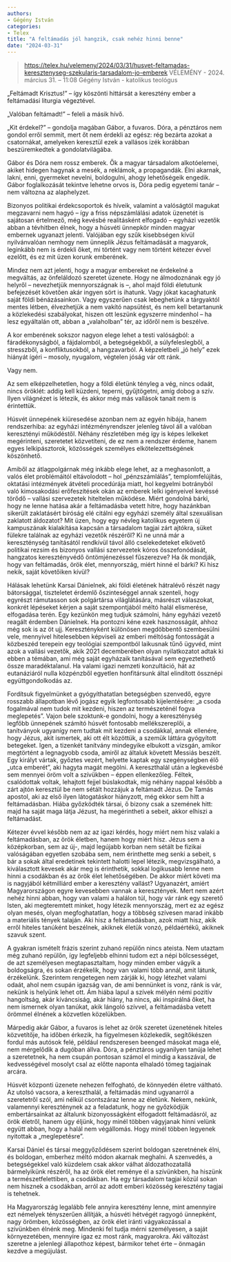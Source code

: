 ```yaml
---
authors:
- Gégény István
categories:
- Telex
title: "A feltámadás jól hangzik, csak nehéz hinni benne"
date: "2024-03-31"
---
```


> https://telex.hu/velemeny/2024/03/31/husvet-feltamadas-keresztenyseg-szekularis-tarsadalom-jo-emberek
> VÉLEMÉNY - 2024. március 31. – 11:08
> Gégény István - katolikus teológus


„Feltámadt Krisztus!” – így köszönti hittársát a keresztény ember a feltámadási liturgia végeztével.

„Valóban feltámadt!” – feleli a másik hívő.

„Kit érdekel?” – gondolja magában Gábor, a fuvaros. Dóra, a pénztáros nem gondol erről semmit, mert őt nem érdekli az egész: rég bezárta azokat a csatornákat, amelyeken keresztül ezek a vallásos izék korábban beszüremkedtek a gondolatvilágába.

Gábor és Dóra nem rossz emberek. Ők a magyar társadalom alkotóelemei, akiket hidegen hagynak a mesék, a reklámok, a propagandák. Élni akarnak, lakni, enni, gyermeket nevelni, boldogulni, ahogy lehetőségeik engedik. Gábor foglalkozását tekintve lehetne orvos is, Dóra pedig egyetemi tanár – nem változna az alaphelyzet.

Bizonyos politikai érdekcsoportok és híveik, valamint a valóságtól magukat megzavarni nem hagyó – így a friss népszámlálási adatok üzenetét is sajátosan értelmező, még kevésbé realitásként elfogadó – egyházi vezetők abban a tévhitben élnek, hogy a húsvéti ünnepkör minden magyar embernek ugyanazt jelenti. Valójában egy szűk kisebbségen kívül nyilvánvalóan nemhogy nem ünneplik Jézus feltámadását a magyarok, leginkább nem is érdekli őket, mi történt vagy nem történt kétezer évvel ezelőtt, és ez mit üzen korunk emberének.

Mindez nem azt jelenti, hogy a magyar embereket ne érdekelné a megváltás, az önfeláldozó szeretet üzenete. Hogy ne álmodoznának egy jó helyről – nevezhetjük mennyországnak is –, ahol majd földi életutunk befejezését követően akár ingyen sört is ihatunk. Vagy jókat kacaghatunk saját földi bénázásainkon. Vagy egyszerűen csak lebeghetünk a tárgyaktól mentes létben, élvezhetjük a nem vakító napsütést, és nem kell betartanunk a közlekedési szabályokat, hiszen ott leszünk egyszerre mindenhol – ha lesz egyáltalán ott, abban a „valaholban” tér, az időről nem is beszélve.

A kor emberének sokszor nagyon elege lehet a testi valóságból: a fáradékonyságból, a fájdalomból, a betegségekből, a súlyfeleslegből, a stresszből, a konfliktusokból, a hangzavarból. A képzeletbeli „jó hely” ezek hiányát ígéri – mosoly, nyugalom, végtelen jóság vár ott ránk.

Vagy nem.

Az sem elképzelhetetlen, hogy a földi életünk tényleg a vég, nincs odaát, nincs öröklét: addig kell küzdeni, teperni, gyűjtögetni, amíg dobog a szív. Ilyen világnézet is létezik, és akkor még más vallások tanait nem is érintettük.

Húsvét ünnepének kiüresedése azonban nem az egyén hibája, hanem rendszerhiba: az egyházi intézményrendszer jelenleg távol áll a valóban keresztényi működéstől. Néhány részletében még így is képes lelkeket megérinteni, szeretetet közvetíteni, de ez nem a rendszer érdeme, hanem egyes lelkipásztorok, közösségek személyes elkötelezettségének köszönhető.

Amiből az átlagpolgárnak még inkább elege lehet, az a meghasonlott, a valós élet problémáitól eltávolodott – hol „pénzszámlálás”, templomfelújítás, oktatási intézmények átvételi procedúrája miatt, hol kegyelmi botrányból való kimosakodási erőfeszítések okán az emberek lelki igényeivel kevéssé törődő – vallási szervezetek hiteltelen működése. Miért gondolná bárki, hogy ne lenne hatása akár a feltámadásba vetett hitre, hogy hazánkban sikerült zaklatásért bíróság elé citálni egy egyházi személy által szexuálisan zaklatott áldozatot? Mit üzen, hogy egy névleg katolikus egyetem új kampuszának kialakítása kapcsán a társadalom tagjai zárt ajtókra, süket fülekre találnak az egyházi vezetők részéről? Ki ne unná már a kereszténység tanításától rendkívül távol álló cselekedeteket elkövető politikai rezsim és bizonyos vallási szervezetek kóros összefonódását, hangzatos keresztényvédő öntömjénezéssel fűszerezve? Ha ők mondják, hogy van feltámadás, örök élet, mennyország, miért hinné el bárki? Ki hisz nekik, saját követőiken kívül?

Hálásak lehetünk Karsai Dánielnek, aki földi életének hátralévő részét nagy bátorsággal, tiszteletet érdemlő őszinteséggel annak szenteli, hogy egyrészt rámutasson sok polgártársa világlátására, másrészt válaszokat, konkrét lépéseket kérjen a saját szempontjából méltó halál elismerése, elfogadása terén. Egy kezünkön meg tudjuk számolni, hány egyházi vezető reagált érdemben Dánielnek. Ha pontozni kéne ezek hasznosságát, ahhoz még sok is az öt ujj. Keresztényként különösen megdöbbentő szembesülni vele, mennyivel hitelesebben képviseli az emberi méltóság fontosságát a közbeszéd terepein egy teológiai szempontból laikusnak tűnő ügyvéd, mint azok a vallási vezetők, akik 2021 decemberében olyan nyilatkozatot adtak ki ebben a témában, ami még saját egyházaik tanításával sem egyeztethető össze maradéktalanul. Ha valami igazi nemzeti konzultáció, hát az eutanáziáról nulla közpénzből egyetlen honfitársunk által elindított össznépi együttgondolkodás az.

Fordítsuk figyelmünket a gyógyíthatatlan betegségben szenvedő, egyre rosszabb állapotban lévő jogász egyik legfontosabb kijelentésére: „a csoda fogalmával nem tudok mit kezdeni, hiszen az természeténél fogva meglepetés”. Vajon bele szoktunk-e gondolni, hogy a kereszténység legfőbb ünnepének számító húsvét fontosabb mellékszereplői, a tanítványok ugyanígy nem tudtak mit kezdeni a csodákkal, annak ellenére, hogy Jézus, akit ismertek, aki ott élt közöttük, a szemük láttára gyógyított betegeket. Igen, a tizenkét tanítvány mindegyike elbukott a vizsgán, amikor megtörtént a legnagyobb csoda, amiről az általuk követett Messiás beszélt. Egy királyt vártak, győztes vezért, helyette kaptak egy szegénységben élő „utca emberét”, aki hagyta magát megölni. A kereszthalál után a legkevésbé sem mennyei öröm volt a szívükben – éppen ellenkezőleg. Féltek, csalódottak voltak, lehajtott fejjel búslakodtak, míg néhány nappal később a zárt ajtón keresztül be nem sétált hozzájuk a feltámadt Jézus. De Tamás apostol, aki az első ilyen látogatáskor hiányzott, még ekkor sem hitt a feltámadásban. Hiába győzködték társai, ő bizony csak a szemének hitt: majd ha saját maga látja Jézust, ha megérintheti a sebeit, akkor elhiszi a feltámadást.

Kétezer évvel később nem az az igazi kérdés, hogy miért nem hisz valaki a feltámadásban, az örök életben, hanem hogy miért hisz. Jézus sem a középkorban, sem az új-, majd legújabb korban nem sétált be fizikai valóságában egyetlen szobába sem, nem érinthette meg senki a sebeit, s bár a sokak által eredetinek tekintett halotti lepel létezik, megvizsgálható, a kiválasztott kevesek akár meg is érinthetik, sokkal logikusabb lenne nem hinni a csodákban és az örök élet lehetőségében. De akkor miért követi ma is nagyjából kétmilliárd ember a keresztény vallást? Ugyanazért, amiért Magyarországon egyre kevesebben vannak a keresztények. Mert nem azért nehéz hinni abban, hogy van valami a halálon túl, hogy vár ránk egy szerető Isten, aki megteremtett minket, hogy létezik mennyország, mert ez az egész olyan mesés, olyan megfoghatatlan, hogy a többség szívesen marad inkább a materiális tények talaján. Aki hisz a feltámadásban, azok miatt hisz, akik erről hiteles tanúként beszélnek, akiknek életük vonzó, példaértékű, akiknek szavuk szent.

A gyakran ismételt frázis szerint zuhanó repülőn nincs ateista. Nem utaztam még zuhanó repülőn, így legfeljebb elhinni tudom ezt a népi bölcsességet, de azt személyesen megtapasztaltam, hogy minden ember vágyik a boldogságra, és sokan érzékelik, hogy van valami több annál, amit látunk, érzékelünk. Szerintem rengetegen nem zárják ki, hogy létezhet valami odaát, ahol nem csupán igazság van, de ami bennünket is vonz, ránk is vár, nekünk is helyünk lehet ott. Ám hiába lapul a szívek mélyén némi pozitív hangoltság, akár kíváncsiság, akár hiány, ha nincs, aki inspirálná őket, ha nem ismernek olyan tanúkat, akik lángoló szívvel, a feltámadásba vetett örömmel élnének a közvetlen közelükben.

Márpedig akár Gábor, a fuvaros is lehet az örök szeretet üzenetének hiteles közvetítője, ha időben érkezik, ha figyelmesen közlekedik, segítőkészen fordul más autósok felé, például rendszeresen beenged másokat maga elé, nem mérgelődik a dugóban állva. Dóra, a pénztáros ugyanilyen tanúja lehet a szeretetnek, ha nem csupán pontosan számol el mindig a kasszával, de kedvességével mosolyt csal az előtte naponta elhaladó tömeg tagjainak arcára.

Húsvét központi üzenete nehezen felfogható, de könnyedén életre váltható. Az utolsó vacsora, a kereszthalál, a feltámadás mind ugyanarról a szeretetről szól, ami nélkül csontszáraz lenne az életünk. Nekem, nekünk, valamennyi kereszténynek az a feladatunk, hogy ne győzködjük embertársainkat az általunk bizonyosságként elfogadott feltámadásról, az örök életről, hanem úgy éljünk, hogy minél többen vágyjanak hinni velünk együtt abban, hogy a halál nem végállomás. Hogy minél többen legyenek nyitottak a „meglepetésre”.

Karsai Dániel és társai meggyőződésem szerint boldogan szeretnének élni, és boldogan, emberhez méltó módon akarnak meghalni. A szenvedés, a betegségekkel való küzdelem csak akkor válhat áldozathozatallá bármelyikünk részéről, ha az örök élet reménye él a szívünkben, ha hiszünk a természetfelettiben, a csodákban. Ha egy társadalom tagjai közül sokan nem hisznek a csodákban, arról az adott emberi közösség keresztény tagjai is tehetnek.

Ha Magyarország legalább fele annyira keresztény lenne, mint amennyire ezt némelyek tényszerűen állítják, a húsvéti hétvégét ragyogó ünnepként, nagy örömben, közösségben, az örök élet iránti vágyakozással a szívünkben élnénk meg. Mindenki fel tudja mérni személyesen, a saját környezetében, mennyire igaz ez most ránk, magyarokra. Aki változást szeretne a jelenlegi állapothoz képest, bármikor tehet érte – önmagán kezdve a megújulást.
